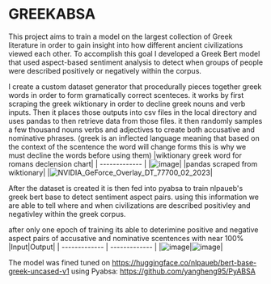 # GREEKABSA
This project aims to train a model on the largest collection of Greek literature in order to gain insight into how different ancient civilizations viewed each other.
To accomplish this goal I developed a Greek Bert model that used aspect-based sentiment analysis to detect when groups of people were described positively or negatively within the corpus.

I create a custom dataset generator that procedurally pieces together greek words in order to form gramatically correct scenteces. it works by first scraping the greek wiktionary in order to decline greek nouns and verb inputs. Then it places those outputs into csv files in the local directory and uses pandas to then retrieve data from those files. it then randomly samples a few thousand nouns verbs and adjectives to create both accusative and nominative phrases.
(greek is an inflected language meaning that based on the context of the scentence the word will change forms this is why we must decline the words before using them)
|wiktionary greek word for romans declension chart|
| ------------- | 
|![image](https://user-images.githubusercontent.com/89361982/213872731-e61b0575-607b-487d-836f-8fda266e40ea.png)|
|pandas scraped from wiktionary|
|![NVIDIA_GeForce_Overlay_DT_77700_02_2023](https://user-images.githubusercontent.com/89361982/216804747-d533985f-1fc1-461c-a21b-8d73582abd6a.png)|

After the dataset is created it is then fed into pyabsa to train nlpaueb's greek bert base to detect sentiment aspect pairs. using this information we are able to tell where and when civilizations are described positivley and negativley within the greek corpus.


after only one epoch of training its able to deterimine positive and negative aspect pairs of accusative and nominative scentences with near 100%
|Input|Output|
| ------------- | ------------- |
|![image](https://user-images.githubusercontent.com/89361982/213872268-14ac2e58-f1d7-433f-b7ee-37f52e34f683.png)|![image](https://user-images.githubusercontent.com/89361982/213872254-8c9b0f88-d665-48f1-8415-de93eaaefe5f.png)|


The model was fined tuned on https://huggingface.co/nlpaueb/bert-base-greek-uncased-v1 using Pyabsa: https://github.com/yangheng95/PyABSA

